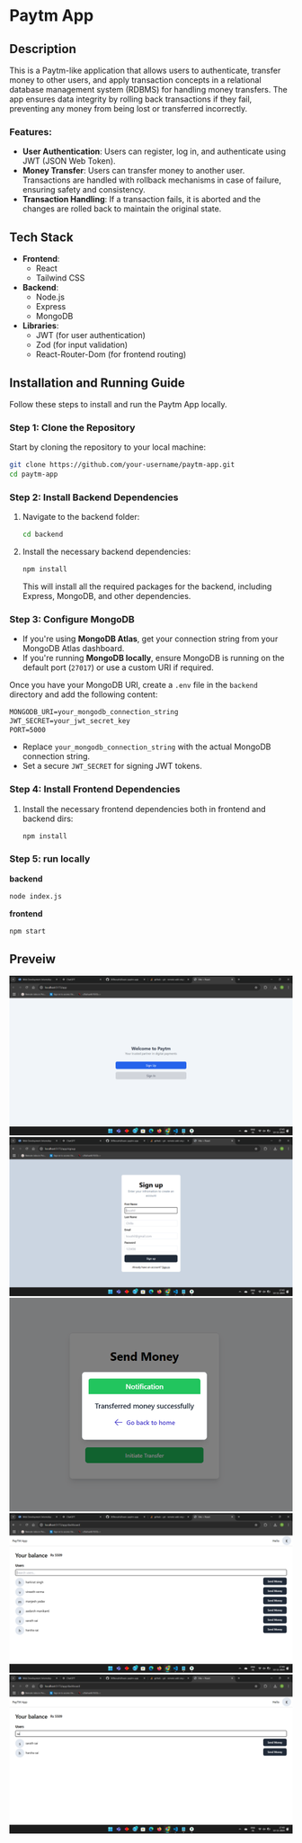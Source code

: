 
# Paytm App

## Description

This is a Paytm-like application that allows users to authenticate, transfer money to other users, and apply transaction concepts in a relational database management system (RDBMS) for handling money transfers. The app ensures data integrity by rolling back transactions if they fail, preventing any money from being lost or transferred incorrectly.

### Features:
- **User Authentication**: Users can register, log in, and authenticate using JWT (JSON Web Token).
- **Money Transfer**: Users can transfer money to another user. Transactions are handled with rollback mechanisms in case of failure, ensuring safety and consistency.
- **Transaction Handling**: If a transaction fails, it is aborted and the changes are rolled back to maintain the original state.

## Tech Stack

- **Frontend**:
  - React
  - Tailwind CSS
- **Backend**:
  - Node.js
  - Express
  - MongoDB
- **Libraries**:
  - JWT (for user authentication)
  - Zod (for input validation)
  - React-Router-Dom (for frontend routing)

## Installation and Running Guide

Follow these steps to install and run the Paytm App locally.

### Step 1: Clone the Repository

Start by cloning the repository to your local machine:

```bash
git clone https://github.com/your-username/paytm-app.git
cd paytm-app
```

### Step 2: Install Backend Dependencies

1. Navigate to the backend folder:

   ```bash
   cd backend
   ```

2. Install the necessary backend dependencies:

   ```bash
   npm install
   ```

   This will install all the required packages for the backend, including Express, MongoDB, and other dependencies.

### Step 3: Configure MongoDB

- If you're using **MongoDB Atlas**, get your connection string from your MongoDB Atlas dashboard.
- If you're running **MongoDB locally**, ensure MongoDB is running on the default port (`27017`) or use a custom URI if required.

Once you have your MongoDB URI, create a `.env` file in the `backend` directory and add the following content:

```env
MONGODB_URI=your_mongodb_connection_string
JWT_SECRET=your_jwt_secret_key
PORT=5000
```

- Replace `your_mongodb_connection_string` with the actual MongoDB connection string.
- Set a secure `JWT_SECRET` for signing JWT tokens.

### Step 4: Install Frontend Dependencies



1. Install the necessary frontend dependencies both in frontend and backend dirs:

   ```bash
   npm install
   ```


### Step 5: run locally
 
**backend** 
```bash 
node index.js
```

**frontend**
```bash
npm start
```

## Preveiw

![Alt text](screenshorts/startpage.png)
![Alt text](screenshorts/signup.png)
![Alt text](screenshorts/send.png)
![Alt text](screenshorts/dashboard.png)
![Alt text](screenshorts/search.png)






